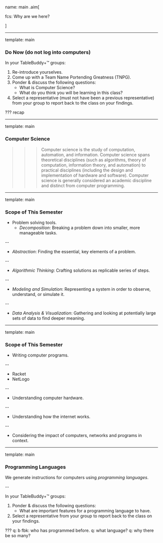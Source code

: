 name: main
.aim[<div>
fcs: Why are we here?
</div>]

---
template: main

### Do Now (do not log into computers)

In your TableBuddy+™ groups:
1. Re-introduce yourselves.
2. Come up with a Team Name Portending Greatness (TNPG).
2. Ponder & discuss the following questions:
   - What is Computer Science?
   - What do you think you will be learning in this class?
3. Select a representative (must not have been a previous representative) from your group to report back to the class on your findings.

???
recap

---
template: main

### Computer Science

>>> Computer science is the study of computation, automation, and information. Computer science spans theoretical disciplines (such as algorithms, theory of computation, information theory, and automation) to practical disciplines (including the design and implementation of hardware and software). Computer science is generally considered an academic discipline and distinct from computer programming.

---
template: main

### Scope of This Semester

- Problem solving tools.
  - _Decomposition_: Breaking a problem down into smaller, more manageable tasks.

--
  - _Abstraction_: Finding the essential, key elements of a problem.

--
  - _Algorithmic Thinking_: Crafting solutions as replicable series of steps.

--
  - _Modeling and Simulation_: Representing a system in order to observe, understand, or simulate it.

--
  - _Data Analysis & Visualization_: Gathering and looking at potentially large sets of data to find deeper meaning.

---
template: main

### Scope of This Semester

- Writing computer programs.

--
  - Racket
  - NetLogo

--
- Understanding computer hardware.

--
- Understanding how the internet works.

--
- Considering the impact of computers, networks and programs in context.

---
template: main

### Programming Languages

We generate instructions for computers using _programming languages_.

--

In your TableBuddy+™ groups:
1. Ponder & discuss the following questions:
   - What are important features for a programming language to have.
2. Select a representative from your group to report back to the class on your findings.

???
q: b fbk: who has programmed before.
q: what language?
q: why there be so many?
